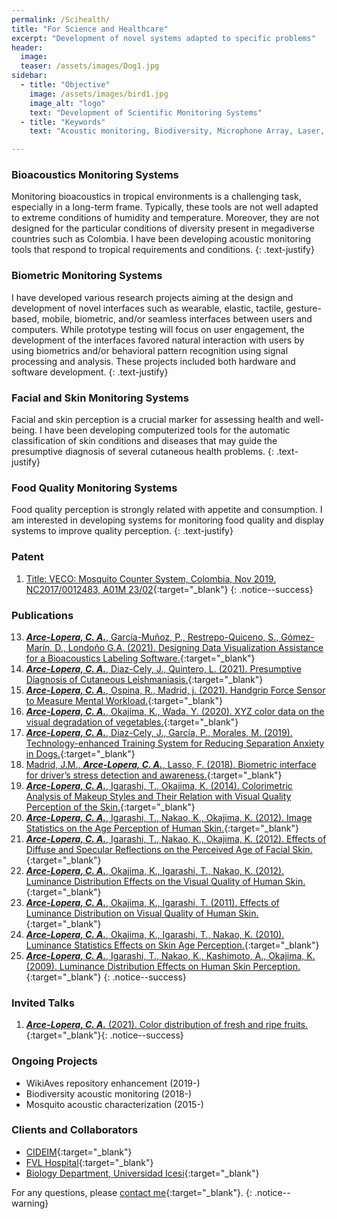 ```yaml
---
permalink: /Scihealth/
title: "For Science and Healthcare"
excerpt: "Development of novel systems adapted to specific problems"
header:
  image: 
  teaser: /assets/images/Dog1.jpg
sidebar:
  - title: "Objective"
    image: /assets/images/bird1.jpg
    image_alt: "logo"
    text: "Development of Scientific Monitoring Systems"
  - title: "Keywords"
    text: "Acoustic monitoring, Biodiversity, Microphone Array, Laser, Mosquitoes"

---
```

### Bioacoustics Monitoring Systems
Monitoring bioacoustics in tropical environments is a challenging task, 
especially in a long-term frame. Typically, these tools are not well adapted to extreme 
conditions of humidity and temperature. 
Moreover, they are not designed for the particular conditions of diversity present in megadiverse countries 
such as Colombia. I have been developing acoustic monitoring tools that respond to tropical requirements 
and conditions.
{: .text-justify}

### Biometric Monitoring Systems
I have developed various research projects aiming at the design and development of novel interfaces such as wearable, 
elastic, tactile, gesture-based, mobile, biometric, and/or seamless interfaces between users and computers.
While prototype testing will focus on user engagement, the development of the interfaces favored natural interaction
with users by using biometrics and/or behavioral pattern recognition using signal processing and analysis.
These projects included both hardware and software development.
{: .text-justify}

### Facial and Skin Monitoring Systems
Facial and skin perception is a crucial marker for assessing health and well-being. I have been developing computerized 
tools for the automatic classification of skin conditions and diseases that may guide the presumptive diagnosis of several 
cutaneous health problems.
{: .text-justify}

### Food Quality Monitoring Systems
Food quality perception is strongly related with appetite and consumption. I am interested in developing systems for 
monitoring food quality and display systems to improve quality perception.
{: .text-justify}

### Patent
1.	[Title: VECO: Mosquito Counter System, Colombia, Nov 2019. NC2017/0012483, A01M 23/02](http://sipi.sic.gov.co/sipi/Extra/IP/Mutual/Browse.aspx?sid=637460798176151789){:target="_blank"}
{: .notice--success}

### Publications
13.  [***Arce-Lopera, C. A.***, García-Muñoz, P., Restrepo-Quiceno, S., Gómez-Marín, D., Londoño G.A. (2021). Designing Data Visualization Assistance for a Bioacoustics Labeling Software.](https://doi.org/10.1007/978-3-030-78645-8_60){:target="_blank"}
12.	 [***Arce-Lopera, C. A.***, Diaz-Cely, J., Quintero, L. (2021). Presumptive Diagnosis of Cutaneous Leishmaniasis.](http://ijmi.ir/index.php/IJMI/article/view/278){:target="_blank"}
11.  [***Arce-Lopera, C. A.***, Ospina, R., Madrid, j. (2021). Handgrip Force Sensor to Measure Mental Workload.](https://doi.org/10.1007/978-3-030-78635-9_14){:target="_blank"}
10.  [***Arce-Lopera, C. A.***, Okajima, K., Wada, Y. (2020). XYZ color data on the visual degradation of vegetables.](https://doi.org/10.1016/j.dib.2019.105079){:target="_blank"}
9.	 [***Arce-Lopera, C. A.***, Diaz-Cely, J., García, P., Morales, M. (2019). Technology-enhanced Training System for Reducing Separation Anxiety in Dogs.](https://doi.org/10.1007/978-3-030-23525-3_58){:target="_blank"}
8.   [Madrid, J.M., ***Arce-Lopera, C. A.***, Lasso, F. (2018). Biometric interface for driver’s stress detection and awareness.](https://doi.org/10.1145/3239092.3265970){:target="_blank"}
7.   [***Arce-Lopera, C. A.***, Igarashi, T., Okajima, K. (2014). Colorimetric Analysis of Makeup Styles and Their Relation with Visual Quality Perception of the Skin.](www.journalofvision.org/content/14/10/461.abstract?sid=889eceef-ac44-4d93-854f-3a3631be3e95){:target="_blank"}
6.   [***Arce-Lopera, C. A.***, Igarashi, T., Nakao, K., Okajima, K. (2012). Image Statistics on the Age Perception of Human Skin.]( https://doi.org/10.1111/j.1600-0846.2012.00638.x){:target="_blank"}
5.   [***Arce-Lopera, C. A.***, Igarashi, T., Nakao, K., Okajima, K. (2012). Effects of Diffuse and Specular Reflections on the Perceived Age of Facial Skin.](https://doi.org/10.1007/s10043-012-0028-4){:target="_blank"}
4.   [***Arce-Lopera, C. A.***, Okajima, K., Igarashi, T., Nakao, K. (2012). Luminance Distribution Effects on the Visual Quality of Human Skin.](https://citeseerx.ist.psu.edu/viewdoc/download?doi=10.1.1.1006.8888&rep=rep1&type=pdf){:target="_blank"}
3.   [***Arce-Lopera, C. A.***, Okajima, K., Igarashi, T. (2011). Effects of Luminance Distribution on Visual Quality of Human Skin.](https://jglobal.jst.go.jp/en/detail?JGLOBAL_ID=201102228614524759){:target="_blank"}
2.   [***Arce-Lopera, C. A.***, Okajima, K., Igarashi, T., Nakao, K. (2010). Luminance Statistics Effects on Skin Age Perception.](https://ifscc.org/){:target="_blank"}
1.   [***Arce-Lopera, C. A.***, Igarashi, T., Nakao, K., Kashimoto, A., Okajima, K. (2009). Luminance Distribution Effects on Human Skin Perception.](https://www.ieice.org/ken/paper/200906161aN4/){:target="_blank"}
{: .notice--success}

### Invited Talks
1. [***Arce-Lopera, C. A.*** (2021). Color distribution of fresh and ripe fruits.](https://youtu.be/-_Lzk4x8IcA){:target="_blank"}{: .notice--success}


### Ongoing Projects
- WikiAves repository enhancement (2019-)
- Biodiversity acoustic monitoring (2018-)
- Mosquito acoustic characterization (2015-)

### Clients and Collaborators
- [CIDEIM](http://www.cideim.org.co/cideim/){:target="_blank"}
- [FVL Hospital](https://valledellili.org/en/){:target="_blank"}
- [Biology Department, Universidad Icesi](https://www.icesi.edu.co/departamentos/departamento-de-ciencias-biologicas/){:target="_blank"}

For any questions, please [contact me](https://forms.gle/63NYpG1siX6E4KGj8){:target="_blank"}.
{: .notice--warning}


